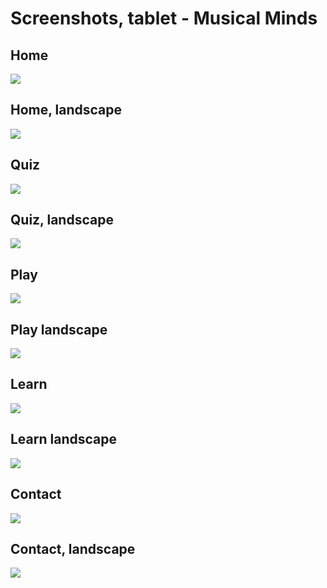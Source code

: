 # Screenshots, tablet - Musical Minds

## Home

![](https://github.com/johnvenkiah/CI_MS2_John_Venkiah/blob/master/docs/screenshots/tablet/tablet_home.png)

## Home, landscape

![](https://github.com/johnvenkiah/CI_MS2_John_Venkiah/blob/master/docs/screenshots/tablet/tablet_home_landscape.png)

## Quiz

![](https://github.com/johnvenkiah/CI_MS2_John_Venkiah/blob/master/docs/screenshots/tablet/tablet_quiz_modal.png)

## Quiz, landscape

![](https://github.com/johnvenkiah/CI_MS2_John_Venkiah/blob/master/docs/screenshots/tablet/tablet_quiz_landscape.png)

## Play

![](https://github.com/johnvenkiah/CI_MS2_John_Venkiah/blob/master/docs/screenshots/tablet/tablet_play.png)

## Play landscape

![](https://github.com/johnvenkiah/CI_MS2_John_Venkiah/blob/master/docs/screenshots/tablet/tablet_play_landscape.png)

## Learn

![](https://github.com/johnvenkiah/CI_MS2_John_Venkiah/blob/master/docs/screenshots/tablet/tablet_learn.png)

## Learn landscape

![](https://github.com/johnvenkiah/CI_MS2_John_Venkiah/blob/master/docs/screenshots/tablet/tablet_learn_landscape.png)

## Contact

![](https://github.com/johnvenkiah/CI_MS2_John_Venkiah/blob/master/docs/screenshots/tablet/tablet_contact.png)

## Contact, landscape

![](https://github.com/johnvenkiah/CI_MS2_John_Venkiah/blob/master/docs/screenshots/tablet/tablet_contact_landscape.png)